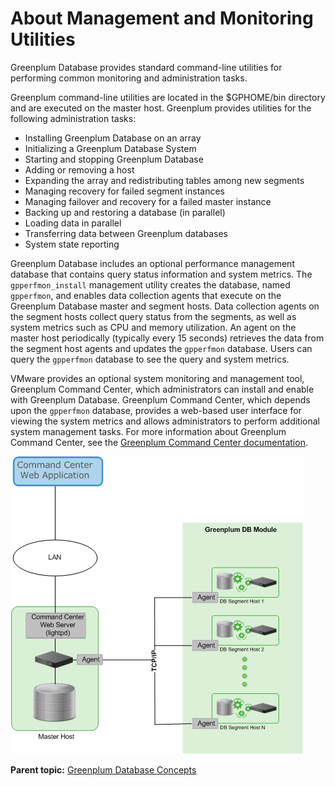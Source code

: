 # About Management and Monitoring Utilities 

Greenplum Database provides standard command-line utilities for performing common monitoring and administration tasks.

Greenplum command-line utilities are located in the $GPHOME/bin directory and are executed on the master host. Greenplum provides utilities for the following administration tasks:

-   Installing Greenplum Database on an array
-   Initializing a Greenplum Database System
-   Starting and stopping Greenplum Database
-   Adding or removing a host
-   Expanding the array and redistributing tables among new segments
-   Managing recovery for failed segment instances
-   Managing failover and recovery for a failed master instance
-   Backing up and restoring a database \(in parallel\)
-   Loading data in parallel
-   Transferring data between Greenplum databases
-   System state reporting

Greenplum Database includes an optional performance management database that contains query status information and system metrics. The `gpperfmon_install` management utility creates the database, named `gpperfmon`, and enables data collection agents that execute on the Greenplum Database master and segment hosts. Data collection agents on the segment hosts collect query status from the segments, as well as system metrics such as CPU and memory utilization. An agent on the master host periodically \(typically every 15 seconds\) retrieves the data from the segment host agents and updates the `gpperfmon` database. Users can query the `gpperfmon` database to see the query and system metrics.

VMware provides an optional system monitoring and management tool, Greenplum Command Center, which administrators can install and enable with Greenplum Database. Greenplum Command Center, which depends upon the `gpperfmon` database, provides a web-based user interface for viewing the system metrics and allows administrators to perform additional system management tasks. For more information about Greenplum Command Center, see the [Greenplum Command Center documentation](https://gpcc.docs.pivotal.io).

![](../graphics/cc_arch_gpdb.png "Greenplum Command Center Architecture")

**Parent topic:** [Greenplum Database Concepts](../intro/partI.html)

